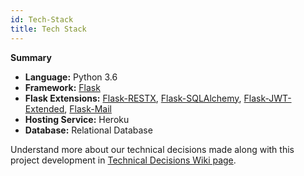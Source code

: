 ```yaml
---
id: Tech-Stack
title: Tech Stack
---
```

**Summary**

- **Language:** Python 3.6
- **Framework:** [Flask](http://flask.pocoo.org/)
- **Flask Extensions:** [Flask-RESTX](https://flask-restx.readthedocs.io/en/latest/), [Flask-SQLAlchemy](http://flask-sqlalchemy.pocoo.org), [Flask-JWT-Extended](https://flask-jwt-extended.readthedocs.io/en/latest/), [Flask-Mail](https://pythonhosted.org/Flask-Mail)
- **Hosting Service:** Heroku
- **Database:** Relational Database

Understand more about our technical decisions made along with this project development in [Technical Decisions Wiki page](Technical-Decisions).